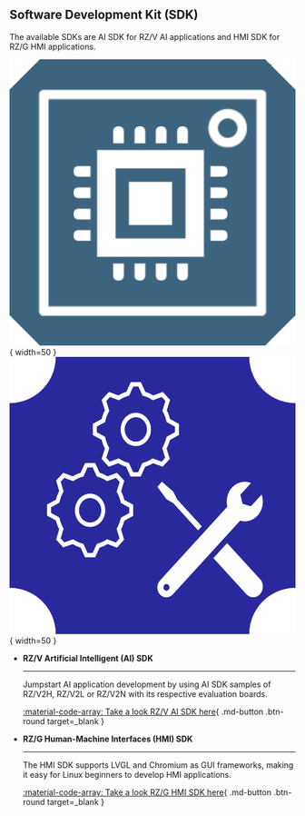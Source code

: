 ## Software Development Kit (SDK)

The available SDKs are AI SDK for RZ/V AI applications and HMI SDK for RZ/G HMI applications.

![](assets/icons/board.svg){ width=50 }
![](assets/icons/ai_sdk.svg){ width=50 }

<div class="grid cards" markdown>

- **RZ/V Artificial Intelligent (AI) SDK**

    ---

    Jumpstart AI application development by using AI SDK samples of RZ/V2H, RZ/V2L or RZ/V2N with its respective evaluation boards.

    [:material-code-array: Take a look RZ/V AI SDK here](https://renesas-rz.github.io/rzv_ai_sdk/){ .md-button .btn-round target=_blank }

- **RZ/G Human-Machine Interfaces (HMI) SDK**

    ---

    The HMI SDK supports LVGL and Chromium as GUI frameworks, making it easy for Linux beginners to develop HMI applications.

    [:material-code-array: Take a look RZ/G HMI SDK here](https://renesas-rz.github.io/rzg_hmi_sdk/){ .md-button .btn-round target=_blank }

</div>
